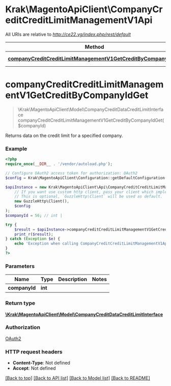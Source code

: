 # Krak\MagentoApiClient\CompanyCreditCreditLimitManagementV1Api

All URIs are relative to *http://ce22.vg/index.php/rest/default*

Method | HTTP request | Description
------------- | ------------- | -------------
[**companyCreditCreditLimitManagementV1GetCreditByCompanyIdGet**](CompanyCreditCreditLimitManagementV1Api.md#companyCreditCreditLimitManagementV1GetCreditByCompanyIdGet) | **GET** /V1/companyCredits/company/{companyId} | 


# **companyCreditCreditLimitManagementV1GetCreditByCompanyIdGet**
> \Krak\MagentoApiClient\Model\CompanyCreditDataCreditLimitInterface companyCreditCreditLimitManagementV1GetCreditByCompanyIdGet($companyId)



Returns data on the credit limit for a specified company.

### Example
```php
<?php
require_once(__DIR__ . '/vendor/autoload.php');

// Configure OAuth2 access token for authorization: OAuth2
$config = Krak\MagentoApiClient\Configuration::getDefaultConfiguration()->setAccessToken('YOUR_ACCESS_TOKEN');

$apiInstance = new Krak\MagentoApiClient\Api\CompanyCreditCreditLimitManagementV1Api(
    // If you want use custom http client, pass your client which implements `GuzzleHttp\ClientInterface`.
    // This is optional, `GuzzleHttp\Client` will be used as default.
    new GuzzleHttp\Client(),
    $config
);
$companyId = 56; // int | 

try {
    $result = $apiInstance->companyCreditCreditLimitManagementV1GetCreditByCompanyIdGet($companyId);
    print_r($result);
} catch (Exception $e) {
    echo 'Exception when calling CompanyCreditCreditLimitManagementV1Api->companyCreditCreditLimitManagementV1GetCreditByCompanyIdGet: ', $e->getMessage(), PHP_EOL;
}
?>
```

### Parameters

Name | Type | Description  | Notes
------------- | ------------- | ------------- | -------------
 **companyId** | **int**|  |

### Return type

[**\Krak\MagentoApiClient\Model\CompanyCreditDataCreditLimitInterface**](../Model/CompanyCreditDataCreditLimitInterface.md)

### Authorization

[OAuth2](../../README.md#OAuth2)

### HTTP request headers

 - **Content-Type**: Not defined
 - **Accept**: Not defined

[[Back to top]](#) [[Back to API list]](../../README.md#documentation-for-api-endpoints) [[Back to Model list]](../../README.md#documentation-for-models) [[Back to README]](../../README.md)

